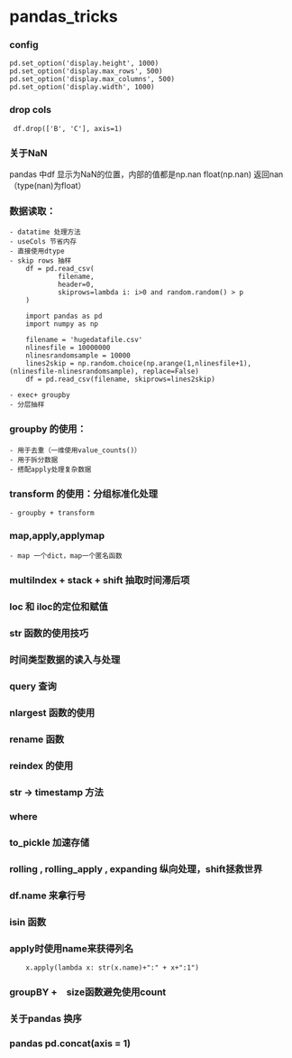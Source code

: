 # pandas_tricks

### config
```
pd.set_option('display.height', 1000)
pd.set_option('display.max_rows', 500)
pd.set_option('display.max_columns', 500)
pd.set_option('display.width', 1000)
```

### drop cols
```
 df.drop(['B', 'C'], axis=1)
```

### 关于NaN

pandas 中df 显示为NaN的位置，内部的值都是np.nan
float(np.nan) 返回nan （type(nan)为float）



### 数据读取：
	- datatime 处理方法
	- useCols 节省内存
	- 直接使用dtype
	- skip rows 抽样
		df = pd.read_csv(
         		filename,
         		header=0,
         		skiprows=lambda i: i>0 and random.random() > p
		)

		import pandas as pd
		import numpy as np

		filename = 'hugedatafile.csv'
		nlinesfile = 10000000
		nlinesrandomsample = 10000
		lines2skip = np.random.choice(np.arange(1,nlinesfile+1), (nlinesfile-nlinesrandomsample), replace=False)
		df = pd.read_csv(filename, skiprows=lines2skip)

	- exec+ groupby
	- 分层抽样

### groupby 的使用：
	- 用于去重（一维使用value_counts()）
	- 用于拆分数据
	- 搭配apply处理复杂数据

### transform 的使用：分组标准化处理
	- groupby + transform

### map,apply,applymap
	- map 一个dict，map一个匿名函数

### multiIndex + stack + shift 抽取时间滞后项

### loc 和 iloc的定位和赋值

### str 函数的使用技巧

### 时间类型数据的读入与处理

### query 查询

### nlargest 函数的使用

### rename 函数

### reindex 的使用

### str -> timestamp 方法

###  where

###  to_pickle 加速存储
###  rolling , rolling_apply , expanding 纵向处理，shift拯救世界

### df.name 来拿行号

### isin 函数

### apply时使用name来获得列名
		x.apply(lambda x: str(x.name)+":" + x+":1")

### groupBY +　size函数避免使用count


### 关于pandas 换序


### pandas pd.concat(axis = 1)
		
